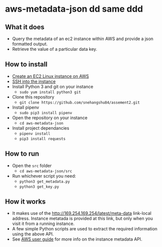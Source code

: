 # aws-metadata-json   dd same ddd

## What it does
- Query the metadata of an ec2 instance within AWS and provide a json formatted output. 
- Retrieve the value of a particular data key.   

## How to install  
- [Create an EC2 Linux instance on AWS](https://docs.aws.amazon.com/AWSEC2/latest/UserGuide/EC2_GetStarted.html)
- [SSH into the instance](https://docs.aws.amazon.com/AWSEC2/latest/UserGuide/AccessingInstancesLinux.html)
- Install Python 3 and git on your instance 
    - `sudo yum install python3 git`
- Clone this repository
  - `git clone https://github.com/snehangshu84/assement2.git`
- Install pipenv
  - `sudo pip3 install pipenv`
- Open the repository on your instance
  - `cd aws-metadata-json`
- Install project dependancies
  - `pipenv install`
  - `pip3 install requests`


## How to run
- Open the `src` folder
  - `cd aws-metadata-json/src`
- Run whichever script you need:
  - `python3 get_metadata.py`
  - `python3 get_key.py`

## How it works
- It makes use of the http://169.254.169.254/latest/meta-data link-local address. Instance metatada is provided at this link, but only when you visit it from a running instance.
- A few simple Python scripts are used to extract the required information using the above API.
- See [AWS user guide](https://docs.aws.amazon.com/AWSEC2/latest/UserGuide/ec2-instance-metadata.html) for more info on the instance metadata API.
